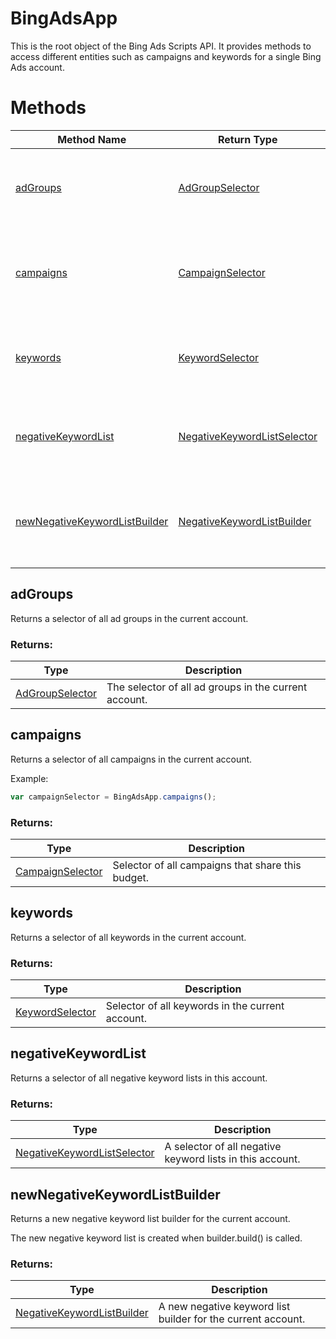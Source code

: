 # BingAdsApp
This is the root object of the Bing Ads Scripts API. It provides methods to access different entities such as campaigns and keywords for a single Bing Ads account.
# Methods
|Method Name|Return Type|Description|
|-|-|-
[adGroups](#adgroups)|[AdGroupSelector](./AdGroupSelector)|Returns a selector of all ad groups in the current account.<br />
[campaigns](#campaigns)|[CampaignSelector](./CampaignSelector)|Returns a selector of all campaigns in the current account.<br />
[keywords](#keywords)|[KeywordSelector](./KeywordSelector)|Returns a selector of all keywords in the current account.<br />
[negativeKeywordList](#negativekeywordlist)|[NegativeKeywordListSelector](./NegativeKeywordListSelector)|Returns a selector of all negative keyword lists in this account.
[newNegativeKeywordListBuilder](#newnegativekeywordlistbuilder)|[NegativeKeywordListBuilder](./NegativeKeywordListBuilder)|Returns a new negative keyword list builder for the current account. <br />

## <a name="adgroups"></a>adGroups
Returns a selector of all ad groups in the current account.



### Returns:
|Type|Description|
|-|-
[AdGroupSelector](./AdGroupSelector)|The selector of all ad groups in the current account.

## <a name="campaigns"></a>campaigns
Returns a selector of all campaigns in the current account.


Example:
```javascript
var campaignSelector = BingAdsApp.campaigns();
```
### Returns:
|Type|Description|
|-|-
[CampaignSelector](./CampaignSelector)|Selector of all campaigns that share this budget.

## <a name="keywords"></a>keywords
Returns a selector of all keywords in the current account.

### Returns:
|Type|Description|
|-|-
[KeywordSelector](./KeywordSelector)|Selector of all keywords in the current account.

## <a name="negativekeywordlist"></a>negativeKeywordList
Returns a selector of all negative keyword lists in this account.


### Returns:
|Type|Description|
|-|-
[NegativeKeywordListSelector](./NegativeKeywordListSelector)|A selector of all negative keyword lists in this account.

## <a name="newnegativekeywordlistbuilder"></a>newNegativeKeywordListBuilder
Returns a new negative keyword list builder for the current account. 


The new negative keyword list is created when builder.build() is called.
### Returns:
|Type|Description|
|-|-
[NegativeKeywordListBuilder](./NegativeKeywordListBuilder)|A new negative keyword list builder for the current account.

